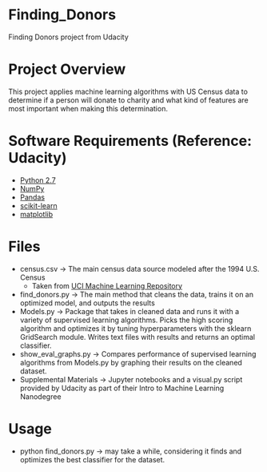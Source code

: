 # Finding_Donors
Finding Donors project from Udacity

# Project Overview
This project applies machine learning algorithms with US Census data to determine if
a person will donate to charity and what kind of features are most important when
making this determination.

# Software Requirements (Reference: Udacity)

- [Python 2.7](https://www.python.org/download/releases/2.7/)
- [NumPy](http://www.numpy.org/)
- [Pandas](http://pandas.pydata.org/)
- [scikit-learn](http://scikit-learn.org/stable/)
- [matplotlib](http://matplotlib.org/)

# Files

- census.csv -> The main census data source modeled after the 1994 U.S. Census
	- Taken from [UCI Machine Learning Repository](https://archive.ics.uci.edu/ml/datasets/Census+Income)
- find_donors.py -> The main method that cleans the data, trains it on an optimized model, and outputs
	the results
- Models.py -> Package that takes in cleaned data and runs it with a variety of supervised learning
	algorithms. Picks the high scoring algorithm and optimizes it by tuning hyperparameters with the
	sklearn GridSearch module. Writes text files with results and returns an optimal classifier.
- show_eval_graphs.py -> Compares performance of supervised learning algorithms from Models.py by
	graphing their results on the cleaned dataset.
- Supplemental Materials -> Jupyter notebooks and a visual.py script provided by Udacity as part of their
	Intro to Machine Learning Nanodegree

# Usage

- python find_donors.py -> may take a while, considering it finds and optimizes the best classifier
  for the dataset.
